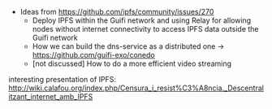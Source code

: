 - Ideas from https://github.com/ipfs/community/issues/270
    - Deploy IPFS within the Guifi network and using Relay for allowing nodes without internet connectivity to access IPFS data outside the Guifi network
    - How we can build the dns-service as a distributed one -> https://github.com/guifi-exo/conedo
    - [not discussed] How to do a more efficient video streaming

interesting presentation of IPFS: http://wiki.calafou.org/index.php/Censura_i_resist%C3%A8ncia._Descentralitzant_internet_amb_IPFS
